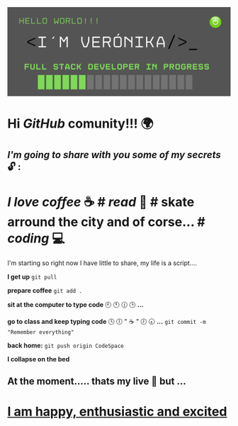 ![Hello World!!!](/assets/Hello%20World!!!.png)
# Hi ***GitHub*** comunity!!! :earth_africa:
## *I'm going to share with you some of my secrets* :unlock: :
# *I love coffee* :coffee:  # *read*  :book: # skate arround the city and of corse... # *coding* :computer: 

I'm starting so right now I have little to share, my life is a script....

**I get up**
`git pull` 

**prepare coffee** 
`git add .`

**sit at the computer to type code**
:clock9: :clock11: :clock1230: :clock3: **...**

**go to class and keep typing code**
:clock4: :clock6: " :coffee: " :clock7: :clock830: **...**
`git commit -m "Remember everything"`

**back home:**
`git push origin CodeSpace`

**I collapse on the bed**

## At the moment..... thats my live :information_desk_person:  but ...

# [I am happy, enthusiastic and excited](#)
